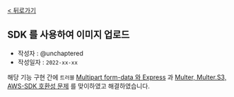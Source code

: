 [< 뒤로가기](../README.md)

## SDK 를 사용하여 이미지 업로드

-   작성자 : @unchaptered
-   작성일자 : `2022-xx-xx`

해당 기능 구현 간에 `트러블` [Multipart form-data 와 Express](../../docs_error/Multipart%20form-data%20%EC%99%80%20Express.md) 과 [Multer, Multer.S3, AWS-SDK 호환성 문제](../../docs_error/Multer%2C%20Multer.S3%2C%20AWS-SDK%20%ED%98%B8%ED%99%98%EC%84%B1%20%EB%AC%B8%EC%A0%9C.md) 를 맞이하였고 해결하였습니다.
